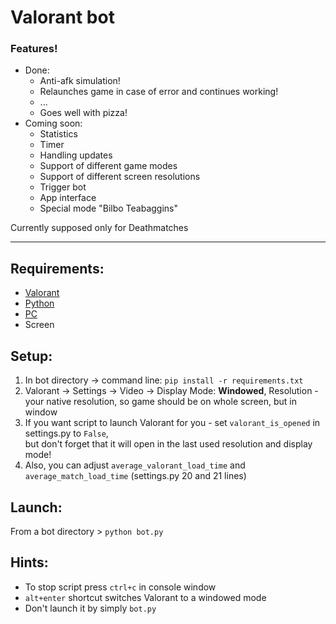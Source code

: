 # Valorant bot

### Features!
- Done:
    - Anti-afk simulation!
    - Relaunches game in case of error and continues working!
    - ...
    - Goes well with pizza!
- Coming soon:
    - Statistics
    - Timer
    - Handling updates
    - Support of different game modes
    - Support of different screen resolutions
    - Trigger bot
    - App interface
    - Special mode "Bilbo Teabaggins"


Currently supposed only for Deathmatches

---

## Requirements:
- [Valorant](https://playvalorant.com/en-us/ "https://playvalorant.com/en-us/")
- [Python](https://www.python.org/downloads/ "https://www.python.org/downloads/")
- [PC](https://downloadmoreram.com/ "Go on, do it")
- Screen

## Setup:
1. In bot directory -> command line: `pip install -r requirements.txt`
2. Valorant -> Settings -> Video -> Display Mode: **Windowed**, Resolution - your native resolution, so game should be
on whole screen, but in window
3. If you want script to launch Valorant for you - set `valorant_is_opened` in settings.py to `False`,  
but don't forget that it will open in the last used resolution and display mode!
4. Also, you can adjust `average_valorant_load_time` 
and `average_match_load_time` (settings.py 20 and 21 lines)

## Launch:
From a bot directory > `python bot.py`  

## Hints:
- To stop script press `ctrl+c` in console window
- `alt+enter` shortcut switches Valorant to a windowed mode
- Don't launch it by simply `bot.py`
